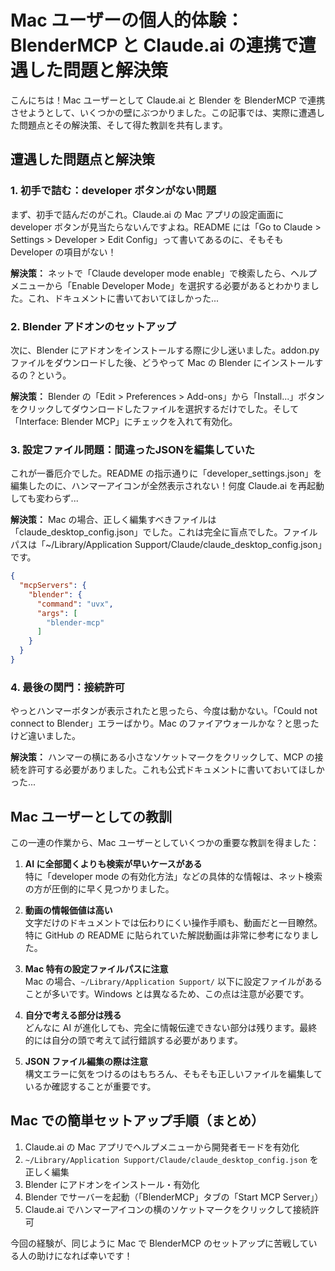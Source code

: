 # Mac ユーザーの個人的体験：BlenderMCP と Claude.ai の連携で遭遇した問題と解決策

こんにちは！Mac ユーザーとして Claude.ai と Blender を BlenderMCP で連携させようとして、いくつかの壁にぶつかりました。この記事では、実際に遭遇した問題点とその解決策、そして得た教訓を共有します。

## 遭遇した問題点と解決策

### 1. 初手で詰む：developer ボタンがない問題

まず、初手で詰んだのがこれ。Claude.ai の Mac アプリの設定画面に developer ボタンが見当たらないんですよね。README には「Go to Claude > Settings > Developer > Edit Config」って書いてあるのに、そもそも Developer の項目がない！

**解決策：** ネットで「Claude developer mode enable」で検索したら、ヘルプメニューから「Enable Developer Mode」を選択する必要があるとわかりました。これ、ドキュメントに書いておいてほしかった...

### 2. Blender アドオンのセットアップ

次に、Blender にアドオンをインストールする際に少し迷いました。addon.py ファイルをダウンロードした後、どうやって Mac の Blender にインストールするの？という。

**解決策：** Blender の「Edit > Preferences > Add-ons」から「Install...」ボタンをクリックしてダウンロードしたファイルを選択するだけでした。そして「Interface: Blender MCP」にチェックを入れて有効化。

### 3. 設定ファイル問題：間違ったJSONを編集していた

これが一番厄介でした。README の指示通りに「developer_settings.json」を編集したのに、ハンマーアイコンが全然表示されない！何度 Claude.ai を再起動しても変わらず...

**解決策：** Mac の場合、正しく編集すべきファイルは「claude_desktop_config.json」でした。これは完全に盲点でした。ファイルパスは「~/Library/Application Support/Claude/claude_desktop_config.json」です。

```json
{
  "mcpServers": {
    "blender": {
      "command": "uvx",
      "args": [
        "blender-mcp"
      ]
    }
  }
}
```

### 4. 最後の関門：接続許可

やっとハンマーボタンが表示されたと思ったら、今度は動かない。「Could not connect to Blender」エラーばかり。Mac のファイアウォールかな？と思ったけど違いました。

**解決策：** ハンマーの横にある小さなソケットマークをクリックして、MCP の接続を許可する必要がありました。これも公式ドキュメントに書いておいてほしかった...

## Mac ユーザーとしての教訓

この一連の作業から、Mac ユーザーとしていくつかの重要な教訓を得ました：

1. **AI に全部聞くよりも検索が早いケースがある**  
   特に「developer mode の有効化方法」などの具体的な情報は、ネット検索の方が圧倒的に早く見つかりました。

2. **動画の情報価値は高い**  
   文字だけのドキュメントでは伝わりにくい操作手順も、動画だと一目瞭然。特に GitHub の README に貼られていた解説動画は非常に参考になりました。

3. **Mac 特有の設定ファイルパスに注意**  
   Mac の場合、`~/Library/Application Support/` 以下に設定ファイルがあることが多いです。Windows とは異なるため、この点は注意が必要です。

4. **自分で考える部分は残る**  
   どんなに AI が進化しても、完全に情報伝達できない部分は残ります。最終的には自分の頭で考えて試行錯誤する必要があります。

5. **JSON ファイル編集の際は注意**  
   構文エラーに気をつけるのはもちろん、そもそも正しいファイルを編集しているか確認することが重要です。

## Mac での簡単セットアップ手順（まとめ）

1. Claude.ai の Mac アプリでヘルプメニューから開発者モードを有効化
2. `~/Library/Application Support/Claude/claude_desktop_config.json` を正しく編集
3. Blender にアドオンをインストール・有効化
4. Blender でサーバーを起動（「BlenderMCP」タブの「Start MCP Server」）
5. Claude.ai でハンマーアイコンの横のソケットマークをクリックして接続許可

今回の経験が、同じように Mac で BlenderMCP のセットアップに苦戦している人の助けになれば幸いです！
